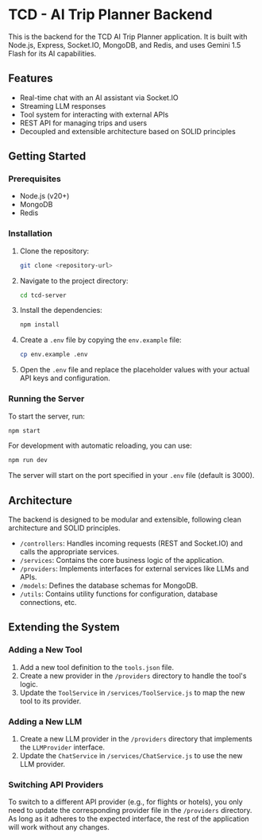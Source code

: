 # TCD - AI Trip Planner Backend

This is the backend for the TCD AI Trip Planner application. It is built with Node.js, Express, Socket.IO, MongoDB, and Redis, and uses Gemini 1.5 Flash for its AI capabilities.

## Features

- Real-time chat with an AI assistant via Socket.IO
- Streaming LLM responses
- Tool system for interacting with external APIs
- REST API for managing trips and users
- Decoupled and extensible architecture based on SOLID principles

## Getting Started

### Prerequisites

- Node.js (v20+)
- MongoDB
- Redis

### Installation

1. Clone the repository:
   ```sh
   git clone <repository-url>
   ```
2. Navigate to the project directory:
   ```sh
   cd tcd-server
   ```
3. Install the dependencies:
   ```sh
   npm install
   ```
4. Create a `.env` file by copying the `env.example` file:
   ```sh
   cp env.example .env
   ```
5. Open the `.env` file and replace the placeholder values with your actual API keys and configuration.

### Running the Server

To start the server, run:

```sh
npm start
```

For development with automatic reloading, you can use:

```sh
npm run dev
```

The server will start on the port specified in your `.env` file (default is 3000).

## Architecture

The backend is designed to be modular and extensible, following clean architecture and SOLID principles.

- `/controllers`: Handles incoming requests (REST and Socket.IO) and calls the appropriate services.
- `/services`: Contains the core business logic of the application.
- `/providers`: Implements interfaces for external services like LLMs and APIs.
- `/models`: Defines the database schemas for MongoDB.
- `/utils`: Contains utility functions for configuration, database connections, etc.

## Extending the System

### Adding a New Tool

1. Add a new tool definition to the `tools.json` file.
2. Create a new provider in the `/providers` directory to handle the tool's logic.
3. Update the `ToolService` in `/services/ToolService.js` to map the new tool to its provider.

### Adding a New LLM

1. Create a new LLM provider in the `/providers` directory that implements the `LLMProvider` interface.
2. Update the `ChatService` in `/services/ChatService.js` to use the new LLM provider.

### Switching API Providers

To switch to a different API provider (e.g., for flights or hotels), you only need to update the corresponding provider file in the `/providers` directory. As long as it adheres to the expected interface, the rest of the application will work without any changes.
